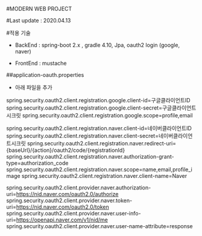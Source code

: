 #MODERN WEB PROJECT

#Last update : 
2020.04.13


#적용 기술
* BackEnd : spring-boot 2.x , gradle 4.10, Jpa, oauth2 login (google, naver)

* FrontEnd  : mustache


##application-oauth.properties
* 아래 파일을 추가

spring.security.oauth2.client.registration.google.client-id=구글클라이언트ID
spring.security.oauth2.client.registration.google.client-secret=구글클라이언트시크릿
spring.security.oauth2.client.registration.google.scope=profile,email

spring.security.oauth2.client.registration.naver.client-id=네이버클라이언트ID
spring.security.oauth2.client.registration.naver.client-secret=네이버클라이언트시크릿
spring.security.oauth2.client.registration.naver.redirect-uri={baseUrl}/{action}/oauth2/code/{registrationId}
spring.security.oauth2.client.registration.naver.authorization-grant-type=authorization_code
spring.security.oauth2.client.registration.naver.scope=name,email,profile_image
spring.security.oauth2.client.registration.naver.client-name=Naver

spring.security.oauth2.client.provider.naver.authorization-uri=https://nid.naver.com/oauth2.0/authorize
spring.security.oauth2.client.provider.naver.token-uri=https://nid.naver.com/oauth2.0/token
spring.security.oauth2.client.provider.naver.user-info-uri=https://openapi.naver.com/v1/nid/me
spring.security.oauth2.client.provider.naver.user-name-attribute=response

